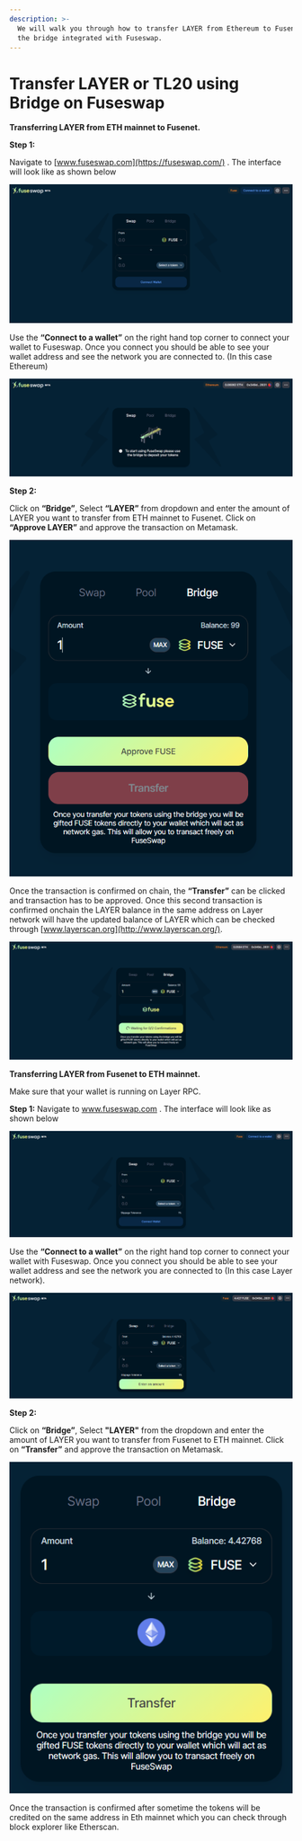 ```yaml
---
description: >-
  We will walk you through how to transfer LAYER from Ethereum to Fusenet using
  the bridge integrated with Fuseswap.
---
```


# Transfer LAYER or TL20 using Bridge on Fuseswap

**Transferring LAYER from ETH mainnet to Fusenet.**

**Step 1:**

Navigate to [www.fuseswap.com](https://fuseswap.com/) . The interface will look like as shown below

![](../../.gitbook/assets/0%20%286%29.png)

Use the **“Connect to a wallet”** on the right hand top corner to connect your wallet to Fuseswap. Once you connect you should be able to see your wallet address and see the network you are connected to. \(In this case Ethereum\)

![](../../.gitbook/assets/1%20%289%29.png)

**Step 2:**

Click on **“Bridge”**, Select **“LAYER”** from dropdown and enter the amount of LAYER you want to transfer from ETH mainnet to Fusenet. Click on **“Approve LAYER”** and approve the transaction on Metamask.

![](../../.gitbook/assets/2%20%289%29.png)

Once the transaction is confirmed on chain, the **“Transfer”** can be clicked and transaction has to be approved. Once this second transaction is confirmed onchain the LAYER balance in the same address on Layer network will have the updated balance of LAYER which can be checked through [www.layerscan.org](http://www.layerscan.org/). 

![](../../.gitbook/assets/3%20%288%29.png)

**Transferring LAYER from Fusenet to ETH mainnet.**

Make sure that your wallet is running on Layer RPC.

**Step 1:** Navigate to www.fuseswap.com . The interface will look like as shown below

![](../../.gitbook/assets/4%20%289%29.png)

Use the **“Connect to a wallet”** on the right hand top corner to connect your wallet with Fuseswap. Once you connect you should be able to see your wallet address and see the network you are connected to \(In this case Layer network\).

![](../../.gitbook/assets/5%20%286%29.png)

**Step 2:**

Click on **“Bridge”**, Select **"LAYER"** from the dropdown and enter the amount of LAYER you want to transfer from Fusenet to ETH mainnet. Click on **“Transfer”** and approve the transaction on Metamask.

![](../../.gitbook/assets/6%20%287%29.png)

Once the transaction is confirmed after sometime the tokens will be credited on the same address in Eth mainnet which you can check through block explorer like Etherscan.

